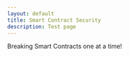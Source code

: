 ```yaml
---
layout: default
title: Smart Contract Security 
description: Test page
---
```


Breaking Smart Contracts one at a time!


